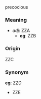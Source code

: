 precocious
### Meaning
+ _adj_: ZZA
    + __eg__: ZZB

### Origin

ZZC

### Synonym

__eg__: ZZD

+ ZZE


